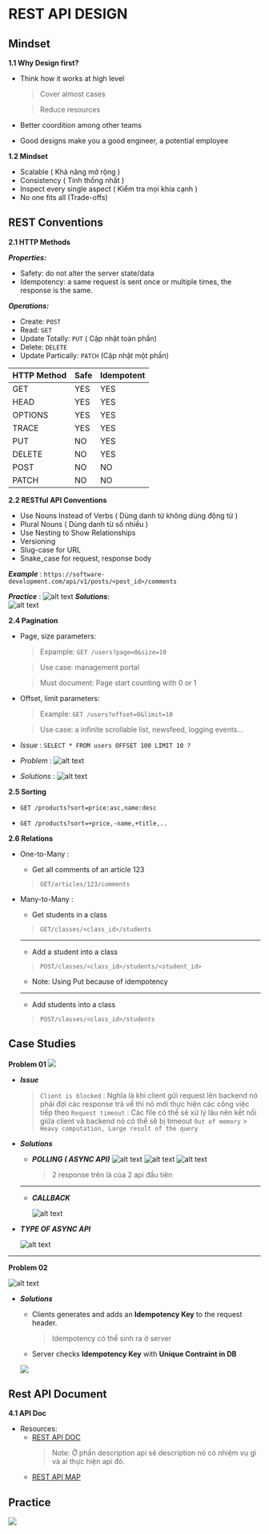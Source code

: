 # REST API DESIGN

## Mindset

**1.1 Why Design first?**

- Think how it works at high level

  > Cover almost cases

  > Reduce resources

- Better coordition among other teams
- Good designs make you a good engineer, a potential employee

**1.2 Mindset**

- Scalable ( Khả năng mở rộng )
- Consistency ( Tính thống nhất )
- Inspect every single aspect ( Kiểm tra mọi khía cạnh )
- No one fits all (Trade-offs)

## REST Conventions

**2.1 HTTP Methods**

**_Properties:_**

- Safety: do not alter the server state/data
- Idempotency: a same request is sent once or multiple times, the response is the same.

**_Operations:_**

- Create: `POST`
- Read: `GET`
- Update Totally: `PUT` ( Cập nhật toàn phần)
- Delete: `DELETE`
- Update Partically: `PATCH` (Cập nhật một phần)

| HTTP Method | Safe | Idempotent |
| :---------- | :--- | :--------- |
| GET         | YES  | YES        |
| HEAD        | YES  | YES        |
| OPTIONS     | YES  | YES        |
| TRACE       | YES  | YES        |
| PUT         | NO   | YES        |
| DELETE      | NO   | YES        |
| POST        | NO   | NO         |
| PATCH       | NO   | NO         |

**2.2 RESTful API Conventions**

- Use Nouns Instead of Verbs ( Dùng danh từ không dùng động từ )
- Plural Nouns ( Dùng danh từ số nhiều )
- Use Nesting to Show Relationships
- Versioning
- Slug-case for URL
- Snake_case for request, response body

**_Example_** : `https://software-development.com/api/v1/posts/<post_id>/comments`

**_Practice_** :
![alt text](image.png)
**_Solutions_**:<br>
![alt text](image-1.png)

**2.4 Pagination**

- Page, size parameters:

  > Expample: `GET /users?page=0&size=10`

  > Use case: management portal

  > Must document: Page start counting with 0 or 1

- Offset, limit parameters:

  > Example: `GET /users?offset=0&limit=10`

  > Use case: a infinite scrollable list, newsfeed, logging events...

- _Issue_ : `SELECT * FROM users OFFSET 100 LIMIT 10 ?`

- _Problem_ :
  ![alt text](image-2.png)

- _Solutions_ :
  ![alt text](image-3.png)

**2.5 Sorting**

- `GET /products?sort=price:asc,name:desc`

- `GET /products?sort=+price,-name,+title,..`

**2.6 Relations**

- One-to-Many :

  - Get all comments of an article 123

  > `GET/articles/123/comments`

- Many-to-Many :

  - Get students in a class

  > `GET/classes/<class_id>/students`

  ***

  - Add a student into a class

  > `POST/classes/<class_id>/students/<student_id>`

  - Note: Using Put because of idempotency

  ***

  - Add students into a class

  > `POST/classes/<class_id>/students`

## Case Studies

**Problem 01**
![](image-4.png)

- **_Issue_**

  > `Client is blocked` : Nghĩa là khi client gửi request lên backend nó phải đợi các response trả về thì nó mới thực hiện các công việc tiếp theo
  > `Request timeout` : Các file có thể sẽ xử lý lâu nên kết nối giữa client và backend nó có thể sẽ bị timeout
  > `Out of memory` > `Heavy computation, Large result of the query`

- **_Solutions_**

  - **_POLLING ( ASYNC API)_**
    ![alt text](image-5.png)
    ![alt text](image-6.png)
    ![alt text](image-8.png)

    > 2 response trên là của 2 api đầu tiên

  ***

  - **_CALLBACK_**

    ![alt text](image-7.png)

- **_TYPE OF ASYNC API_**

  ![alt text](image-9.png)

---

**Problem 02**

![alt text](image-10.png)

- **_Solutions_**

  - Clients generates and adds an **Idempotency Key** to the request header.
    > Idempotency có thể sinh ra ở server
  - Server checks **Idempotency Key** with **Unique Contraint in DB**

  ![](image-11.png)

## Rest API Document

**4.1 API Doc**

- Resources:
  - [REST API DOC](https://docs.google.com/document/d/1hrxXSy2te4D37CL_jrN68u6lS-Errnq7Stk9CeDXnTs/edit)
    > Note: Ở phần description api sẽ description nó có nhiệm vụ gì và ai thực hiện api đó.
  - [REST API MAP](https://docs.google.com/spreadsheets/d/1e6O9mRXYjy2oMGDv8PepC5ASKy3qv8XnIucK4r8NUIo/edit?gid=0#gid=0)

## Practice

![](image-12.png)
